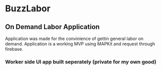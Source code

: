 # BuzzLabor
## On Demand Labor Application
Application was made for the convinience of gettin general labor on demand. Application is a working MVP using MAPKit and request through firebase.

### Worker side UI app built seperately (private for my own good)
